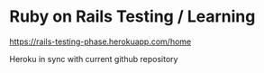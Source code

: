 



# Ruby on Rails Testing / Learning

https://rails-testing-phase.herokuapp.com/home

Heroku in sync with current github repository
